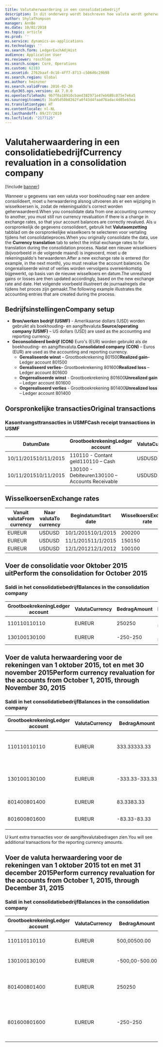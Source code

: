 ```yaml
---
title: Valutaherwaardering in een consolidatiebedrijf
description: In dit onderwerp wordt beschreven hoe valuta wordt geherwaardeerd in een consolidatiebedrijf.
author: ShylaThompson
manager: AnnBe
ms.date: 10/02/2018
ms.topic: article
ms.prod: ''
ms.service: dynamics-ax-applications
ms.technology: ''
ms.search.form: LedgerExchAdjHist
audience: Application User
ms.reviewer: roschlom
ms.search.scope: Core, Operations
ms.custom: 62183
ms.assetid: 2762baaf-0c10-4ff7-8713-c506d6c29b98
ms.search.region: Global
ms.author: hminzner
ms.search.validFrom: 2016-02-28
ms.dyn365.ops.version: AX 7.0.0
ms.openlocfilehash: 9b7f0a18910cbaed382971e47eb688c075e7e6a5
ms.sourcegitcommit: 3ba95d50b8262fa0f43d4faad76adac4d05eb3ea
ms.translationtype: HT
ms.contentlocale: nl-NL
ms.lasthandoff: 09/27/2019
ms.locfileid: "2177125"
---
```

# <a name="currency-revaluation-in-a-consolidation-company"></a><span data-ttu-id="455c0-103">Valutaherwaardering in een consolidatiebedrijf</span><span class="sxs-lookup"><span data-stu-id="455c0-103">Currency revaluation in a consolidation company</span></span>

[!include [banner](../includes/banner.md)]

<span data-ttu-id="455c0-104">Wanneer u gegevens van een valuta voor boekhouding naar een andere consolideert, moet u herwaardering alsnog uitvoeren als er een wijziging in wisselkoersen is, zodat de rekeningsaldo's correct worden geherwaardeerd.</span><span class="sxs-lookup"><span data-stu-id="455c0-104">When you consolidate data from one accounting currency to another, you must still run currency revaluation if there is a change in exchange rates, so that your account balances  are correctly revalued.</span></span> <span data-ttu-id="455c0-105">Als u oorspronkelijk de gegevens consolideert, gebruik het **Valutaomzetting** tabblad om de oorspronkelijke wisselkoers te selecteren voor vertaling tijdens het consolidatieproces.</span><span class="sxs-lookup"><span data-stu-id="455c0-105">When you originally consolidate the data, use the **Currency translation** tab to select the initial exchange rates to for translation during the consolidation process.</span></span> <span data-ttu-id="455c0-106">Nadat een nieuwe wisselkoers (bijvoorbeeld in de volgende maand) is ingevoerd, moet u de rekeningsaldo's herwaarderen.</span><span class="sxs-lookup"><span data-stu-id="455c0-106">After a new exchange rate is entered (for example, in the next month), you must revalue the account balances.</span></span> <span data-ttu-id="455c0-107">De ongerealiseerde winst of verlies worden vervolgens overeenkomstig bijgewerkt, op basis van de nieuwe wisselkoers en datum.</span><span class="sxs-lookup"><span data-stu-id="455c0-107">The unrealized gains or losses are then updated accordingly, based on the new exchange rate and date.</span></span> <span data-ttu-id="455c0-108">Het volgende voorbeeld illustreert de journaalregels die tijdens het proces zijn gemaakt.</span><span class="sxs-lookup"><span data-stu-id="455c0-108">The following example illustrates the accounting entries that are created during the process.</span></span>

## <a name="company-setup"></a><span data-ttu-id="455c0-109">Bedrijfsinstellingen</span><span class="sxs-lookup"><span data-stu-id="455c0-109">Company setup</span></span>
-   <span data-ttu-id="455c0-110">**Bron/werken bedrijf (USMF)** - Amerikaanse dollars (USD) worden gebruikt als boekhouding- en aangiftevaluta.</span><span class="sxs-lookup"><span data-stu-id="455c0-110">**Source/operating company (USMF)** – US dollars (USD) are used as the accounting and reporting currency.</span></span>
-   <span data-ttu-id="455c0-111">**Geconsolideerd bedrijf (CON)** Euro's (EUR) worden gebruikt als de boekhouding- en aangiftevaluta.</span><span class="sxs-lookup"><span data-stu-id="455c0-111">**Consolidated company (CON)** – Euros (EUR) are used as the accounting and reporting currency.</span></span>
    -   <span data-ttu-id="455c0-112">**Gerealiseerde winst** – Grootboekrekening 801500</span><span class="sxs-lookup"><span data-stu-id="455c0-112">**Realized gain**– Ledger account 801500</span></span>
    -   <span data-ttu-id="455c0-113">**Gerealiseerd verlies**– Grootboekrekening 801600</span><span class="sxs-lookup"><span data-stu-id="455c0-113">**Realized loss** – Ledger account 801600</span></span>
    -   <span data-ttu-id="455c0-114">**Ongerealiseerde winst** - Grootboekrekening 801600</span><span class="sxs-lookup"><span data-stu-id="455c0-114">**Unrealized gain** – Ledger account 801600</span></span>
    -   <span data-ttu-id="455c0-115">**Ongerealiseerd verlies** - Grootboekrekening 801400</span><span class="sxs-lookup"><span data-stu-id="455c0-115">**Unrealized loss** – Ledger account 801400</span></span>

## <a name="original-transactions"></a><span data-ttu-id="455c0-116">Oorspronkelijke transacties</span><span class="sxs-lookup"><span data-stu-id="455c0-116">Original transactions</span></span>
### <a name="cash-receipt-transactions-in-usmf"></a><span data-ttu-id="455c0-117">Kasontvangsttransacties in USMF</span><span class="sxs-lookup"><span data-stu-id="455c0-117">Cash receipt transactions in USMF</span></span>

| <span data-ttu-id="455c0-118">Datum</span><span class="sxs-lookup"><span data-stu-id="455c0-118">Date</span></span>       | <span data-ttu-id="455c0-119">Grootboekrekening</span><span class="sxs-lookup"><span data-stu-id="455c0-119">Ledger account</span></span>               | <span data-ttu-id="455c0-120">Valuta</span><span class="sxs-lookup"><span data-stu-id="455c0-120">Currency</span></span> | <span data-ttu-id="455c0-121">Bedrag</span><span class="sxs-lookup"><span data-stu-id="455c0-121">Amount</span></span> |
|------------|------------------------------|----------|--------|
| <span data-ttu-id="455c0-122">10/11/2015</span><span class="sxs-lookup"><span data-stu-id="455c0-122">10/11/2015</span></span> | <span data-ttu-id="455c0-123">110110 - Contant geld</span><span class="sxs-lookup"><span data-stu-id="455c0-123">110110 – Cash</span></span>                | <span data-ttu-id="455c0-124">USD</span><span class="sxs-lookup"><span data-stu-id="455c0-124">USD</span></span>      | <span data-ttu-id="455c0-125">500</span><span class="sxs-lookup"><span data-stu-id="455c0-125">500</span></span>    |
| <span data-ttu-id="455c0-126">10/11/2015</span><span class="sxs-lookup"><span data-stu-id="455c0-126">10/11/2015</span></span> | <span data-ttu-id="455c0-127">130100 - Debiteuren</span><span class="sxs-lookup"><span data-stu-id="455c0-127">130100 – Accounts Receivable</span></span> | <span data-ttu-id="455c0-128">USD</span><span class="sxs-lookup"><span data-stu-id="455c0-128">USD</span></span>      | <span data-ttu-id="455c0-129">-500</span><span class="sxs-lookup"><span data-stu-id="455c0-129">-500</span></span>   |

## <a name="exchange-rates"></a><span data-ttu-id="455c0-130">Wisselkoersen</span><span class="sxs-lookup"><span data-stu-id="455c0-130">Exchange rates</span></span>

| <span data-ttu-id="455c0-131">Vanuit valuta</span><span class="sxs-lookup"><span data-stu-id="455c0-131">From currency</span></span> | <span data-ttu-id="455c0-132">Naar valuta</span><span class="sxs-lookup"><span data-stu-id="455c0-132">To currency</span></span> | <span data-ttu-id="455c0-133">Begindatum</span><span class="sxs-lookup"><span data-stu-id="455c0-133">Start date</span></span> | <span data-ttu-id="455c0-134">Wisselkoers</span><span class="sxs-lookup"><span data-stu-id="455c0-134">Exchange rate</span></span> |
|---------------|-------------|------------|---------------|
| <span data-ttu-id="455c0-135">EUR</span><span class="sxs-lookup"><span data-stu-id="455c0-135">EUR</span></span>           | <span data-ttu-id="455c0-136">USD</span><span class="sxs-lookup"><span data-stu-id="455c0-136">USD</span></span>         | <span data-ttu-id="455c0-137">10/1/2015</span><span class="sxs-lookup"><span data-stu-id="455c0-137">10/1/2015</span></span>  | <span data-ttu-id="455c0-138">200</span><span class="sxs-lookup"><span data-stu-id="455c0-138">200</span></span>           |
| <span data-ttu-id="455c0-139">EUR</span><span class="sxs-lookup"><span data-stu-id="455c0-139">EUR</span></span>           | <span data-ttu-id="455c0-140">USD</span><span class="sxs-lookup"><span data-stu-id="455c0-140">USD</span></span>         | <span data-ttu-id="455c0-141">11/1/2015</span><span class="sxs-lookup"><span data-stu-id="455c0-141">11/1/2015</span></span>  | <span data-ttu-id="455c0-142">150</span><span class="sxs-lookup"><span data-stu-id="455c0-142">150</span></span>           |
| <span data-ttu-id="455c0-143">EUR</span><span class="sxs-lookup"><span data-stu-id="455c0-143">EUR</span></span>           | <span data-ttu-id="455c0-144">USD</span><span class="sxs-lookup"><span data-stu-id="455c0-144">USD</span></span>         | <span data-ttu-id="455c0-145">12/1/2012</span><span class="sxs-lookup"><span data-stu-id="455c0-145">12/1/2012</span></span>  | <span data-ttu-id="455c0-146">100</span><span class="sxs-lookup"><span data-stu-id="455c0-146">100</span></span>           |

## <a name="perform-the-consolidation-for-october-2015"></a><span data-ttu-id="455c0-147">Voer de consolidatie voor Oktober 2015 uit</span><span class="sxs-lookup"><span data-stu-id="455c0-147">Perform the consolidation for October 2015</span></span>
### <a name="balances-in-the-consolidation-company"></a><span data-ttu-id="455c0-148">Saldi in het consolidatiebedrijf</span><span class="sxs-lookup"><span data-stu-id="455c0-148">Balances in the consolidation company</span></span>

| <span data-ttu-id="455c0-149">Grootboekrekening</span><span class="sxs-lookup"><span data-stu-id="455c0-149">Ledger account</span></span> | <span data-ttu-id="455c0-150">Valuta</span><span class="sxs-lookup"><span data-stu-id="455c0-150">Currency</span></span> | <span data-ttu-id="455c0-151">Bedrag</span><span class="sxs-lookup"><span data-stu-id="455c0-151">Amount</span></span> | <span data-ttu-id="455c0-152">Berekening</span><span class="sxs-lookup"><span data-stu-id="455c0-152">Calculation</span></span>    |
|----------------|----------|--------|----------------|
| <span data-ttu-id="455c0-153">110110</span><span class="sxs-lookup"><span data-stu-id="455c0-153">110110</span></span>         | <span data-ttu-id="455c0-154">EUR</span><span class="sxs-lookup"><span data-stu-id="455c0-154">EUR</span></span>      | <span data-ttu-id="455c0-155">250</span><span class="sxs-lookup"><span data-stu-id="455c0-155">250</span></span>    | <span data-ttu-id="455c0-156">500 USD × 50%</span><span class="sxs-lookup"><span data-stu-id="455c0-156">500 USD × 50%</span></span>  |
| <span data-ttu-id="455c0-157">130100</span><span class="sxs-lookup"><span data-stu-id="455c0-157">130100</span></span>         | <span data-ttu-id="455c0-158">EUR</span><span class="sxs-lookup"><span data-stu-id="455c0-158">EUR</span></span>      | <span data-ttu-id="455c0-159">-250</span><span class="sxs-lookup"><span data-stu-id="455c0-159">-250</span></span>   | <span data-ttu-id="455c0-160">-500 USD × 50%</span><span class="sxs-lookup"><span data-stu-id="455c0-160">-500 USD × 50%</span></span> |

## <a name="perform-currency-revaluation-for-the-accounts-from-october-1-2015-through-november-30-2015"></a><span data-ttu-id="455c0-161">Voer de valuta herwaardering voor de rekeningen van 1 oktober 2015, tot en met 30 november 2015</span><span class="sxs-lookup"><span data-stu-id="455c0-161">Perform currency revaluation for the accounts from October 1, 2015, through November 30, 2015</span></span>
### <a name="balances-in-the-consolidation-company"></a><span data-ttu-id="455c0-162">Saldi in het consolidatiebedrijf</span><span class="sxs-lookup"><span data-stu-id="455c0-162">Balances in the consolidation company</span></span>

| <span data-ttu-id="455c0-163">Grootboekrekening</span><span class="sxs-lookup"><span data-stu-id="455c0-163">Ledger account</span></span> | <span data-ttu-id="455c0-164">Valuta</span><span class="sxs-lookup"><span data-stu-id="455c0-164">Currency</span></span> | <span data-ttu-id="455c0-165">Bedrag</span><span class="sxs-lookup"><span data-stu-id="455c0-165">Amount</span></span>  | <span data-ttu-id="455c0-166">Berekening</span><span class="sxs-lookup"><span data-stu-id="455c0-166">Calculation</span></span>                        |
|----------------|----------|---------|------------------------------------|
| <span data-ttu-id="455c0-167">110110</span><span class="sxs-lookup"><span data-stu-id="455c0-167">110110</span></span>         | <span data-ttu-id="455c0-168">EUR</span><span class="sxs-lookup"><span data-stu-id="455c0-168">EUR</span></span>      | <span data-ttu-id="455c0-169">333.33</span><span class="sxs-lookup"><span data-stu-id="455c0-169">333.33</span></span>  | <span data-ttu-id="455c0-170">Oorspronkelijk bedrag van 500 × 66,6667%</span><span class="sxs-lookup"><span data-stu-id="455c0-170">Original amount of 500 × 66.6667%</span></span>  |
| <span data-ttu-id="455c0-171">130100</span><span class="sxs-lookup"><span data-stu-id="455c0-171">130100</span></span>         | <span data-ttu-id="455c0-172">EUR</span><span class="sxs-lookup"><span data-stu-id="455c0-172">EUR</span></span>      | <span data-ttu-id="455c0-173">-333.33</span><span class="sxs-lookup"><span data-stu-id="455c0-173">-333.33</span></span> | <span data-ttu-id="455c0-174">Oorspronkelijk bedrag van -500 × 66,6667%</span><span class="sxs-lookup"><span data-stu-id="455c0-174">Original amount of -500 × 66.6667%</span></span> |
| <span data-ttu-id="455c0-175">801400</span><span class="sxs-lookup"><span data-stu-id="455c0-175">801400</span></span>         | <span data-ttu-id="455c0-176">EUR</span><span class="sxs-lookup"><span data-stu-id="455c0-176">EUR</span></span>      | <span data-ttu-id="455c0-177">83.33</span><span class="sxs-lookup"><span data-stu-id="455c0-177">83.33</span></span>   | <span data-ttu-id="455c0-178">333.33 – 250</span><span class="sxs-lookup"><span data-stu-id="455c0-178">333.33 – 250</span></span>                       |
| <span data-ttu-id="455c0-179">801600</span><span class="sxs-lookup"><span data-stu-id="455c0-179">801600</span></span>         | <span data-ttu-id="455c0-180">EUR</span><span class="sxs-lookup"><span data-stu-id="455c0-180">EUR</span></span>      | <span data-ttu-id="455c0-181">-83.33</span><span class="sxs-lookup"><span data-stu-id="455c0-181">-83.33</span></span>  | <span data-ttu-id="455c0-182">-333.33 – (-250)</span><span class="sxs-lookup"><span data-stu-id="455c0-182">-333.33 – (-250)</span></span>                   |

<span data-ttu-id="455c0-183">U kunt extra transacties voor de aangiftevalutabedragen zien.</span><span class="sxs-lookup"><span data-stu-id="455c0-183">You will see additional transactions for the reporting currency amounts.</span></span>

## <a name="perform-currency-revaluation-for-the-accounts-from-october-1-2015-through-december-31-2015"></a><span data-ttu-id="455c0-184">Voer de valuta herwaardering voor de rekeningen van 1 oktober 2015 tot en met 31 december 2015</span><span class="sxs-lookup"><span data-stu-id="455c0-184">Perform currency revaluation for the accounts from October 1, 2015, through December 31, 2015</span></span>
### <a name="balances-in-the-consolidation-company"></a><span data-ttu-id="455c0-185">Saldi in het consolidatiebedrijf</span><span class="sxs-lookup"><span data-stu-id="455c0-185">Balances in the consolidation company</span></span>

| <span data-ttu-id="455c0-186">Grootboekrekening</span><span class="sxs-lookup"><span data-stu-id="455c0-186">Ledger account</span></span> | <span data-ttu-id="455c0-187">Valuta</span><span class="sxs-lookup"><span data-stu-id="455c0-187">Currency</span></span> | <span data-ttu-id="455c0-188">Bedrag</span><span class="sxs-lookup"><span data-stu-id="455c0-188">Amount</span></span>  | <span data-ttu-id="455c0-189">Berekening</span><span class="sxs-lookup"><span data-stu-id="455c0-189">Calculation</span></span>                                          |
|----------------|----------|---------|------------------------------------------------------|
| <span data-ttu-id="455c0-190">110110</span><span class="sxs-lookup"><span data-stu-id="455c0-190">110110</span></span>         | <span data-ttu-id="455c0-191">EUR</span><span class="sxs-lookup"><span data-stu-id="455c0-191">EUR</span></span>      | <span data-ttu-id="455c0-192">500,00</span><span class="sxs-lookup"><span data-stu-id="455c0-192">500.00</span></span>  | <span data-ttu-id="455c0-193">Oorspronkelijk bedrag van 500 × 1</span><span class="sxs-lookup"><span data-stu-id="455c0-193">Original amount of 500 × 1</span></span>                           |
| <span data-ttu-id="455c0-194">130100</span><span class="sxs-lookup"><span data-stu-id="455c0-194">130100</span></span>         | <span data-ttu-id="455c0-195">EUR</span><span class="sxs-lookup"><span data-stu-id="455c0-195">EUR</span></span>      | <span data-ttu-id="455c0-196">-500,00</span><span class="sxs-lookup"><span data-stu-id="455c0-196">-500.00</span></span> | <span data-ttu-id="455c0-197">Oorspronkelijk bedrag van -500 × 1</span><span class="sxs-lookup"><span data-stu-id="455c0-197">Original amount of -500 × 1</span></span>                          |
| <span data-ttu-id="455c0-198">801400</span><span class="sxs-lookup"><span data-stu-id="455c0-198">801400</span></span>         | <span data-ttu-id="455c0-199">EUR</span><span class="sxs-lookup"><span data-stu-id="455c0-199">EUR</span></span>      | <span data-ttu-id="455c0-200">250</span><span class="sxs-lookup"><span data-stu-id="455c0-200">250</span></span>     | <span data-ttu-id="455c0-201">500 – 333.33 = 166.67 166.67 + 83.33 = 250</span><span class="sxs-lookup"><span data-stu-id="455c0-201">500 – 333.33 = 166.67 166.67 + 83.33 = 250</span></span>           |
| <span data-ttu-id="455c0-202">801600</span><span class="sxs-lookup"><span data-stu-id="455c0-202">801600</span></span>         | <span data-ttu-id="455c0-203">EUR</span><span class="sxs-lookup"><span data-stu-id="455c0-203">EUR</span></span>      | <span data-ttu-id="455c0-204">-250</span><span class="sxs-lookup"><span data-stu-id="455c0-204">-250</span></span>    | <span data-ttu-id="455c0-205">-500 – (-333.33) = -166.67 -166.67 + (-83.33) = -250</span><span class="sxs-lookup"><span data-stu-id="455c0-205">-500 – (-333.33) = -166.67 -166.67 + (-83.33) = -250</span></span> |





